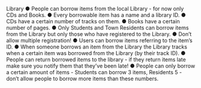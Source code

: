 Library
● People can borrow items from the local Library - for now only CDs and Books.
● Every borrowable item has a name and a library ID.
● CDs have a certain number of tracks on them.
● Books have a certain number of pages.
● Only Students and Town Residents can borrow items from the Library but only those
who have registered to the Library.
● Don’t allow multiple registration!
● Users can borrow items referring to the item’s ID.
● When someone borrows an item from the Library the Library tracks when a certain item
was borrowed from the Library (by their track ID).
● People can return borrowed items to the library - if they return items late make sure you
notify them that they’ve been late!
● People can only borrow a certain amount of items - Students can borrow 3 items,
Residents 5 - don’t allow people to borrow more items than these numbers.
